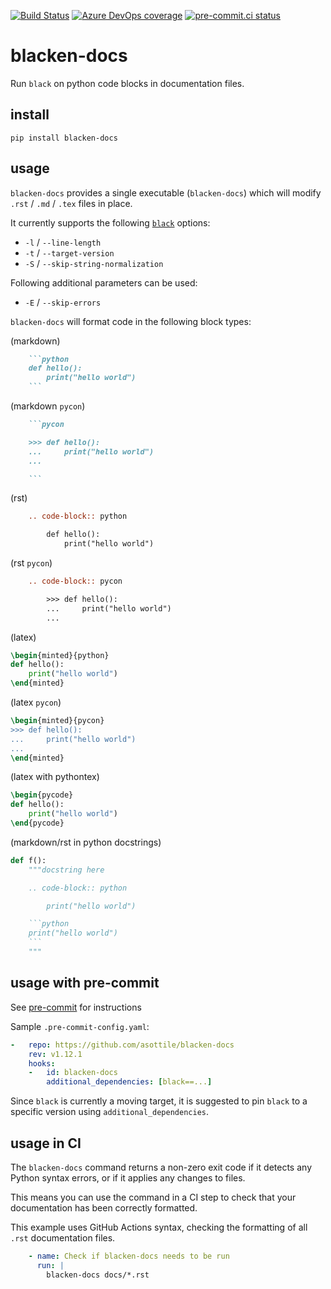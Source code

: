 [![Build Status](https://dev.azure.com/asottile/asottile/_apis/build/status/asottile.blacken-docs?branchName=main)](https://dev.azure.com/asottile/asottile/_build/latest?definitionId=36&branchName=main)
[![Azure DevOps coverage](https://img.shields.io/azure-devops/coverage/asottile/asottile/36/main.svg)](https://dev.azure.com/asottile/asottile/_build/latest?definitionId=36&branchName=main)
[![pre-commit.ci status](https://results.pre-commit.ci/badge/github/asottile/blacken-docs/main.svg)](https://results.pre-commit.ci/latest/github/asottile/blacken-docs/main)

blacken-docs
============

Run `black` on python code blocks in documentation files.

## install

`pip install blacken-docs`

## usage

`blacken-docs` provides a single executable (`blacken-docs`) which will modify
`.rst` / `.md` / `.tex` files in place.

It currently supports the following [`black`](https://github.com/psf/black)
options:

- `-l` / `--line-length`
- `-t` / `--target-version`
- `-S` / `--skip-string-normalization`

Following additional parameters can be used:

 - `-E` / `--skip-errors`

`blacken-docs` will format code in the following block types:

(markdown)
```markdown
    ```python
    def hello():
        print("hello world")
    ```
```

(markdown `pycon`)
```markdown
    ```pycon

    >>> def hello():
    ...     print("hello world")
    ...

    ```
```

(rst)
```rst
    .. code-block:: python

        def hello():
            print("hello world")
```

(rst `pycon`)
```rst
    .. code-block:: pycon

        >>> def hello():
        ...     print("hello world")
        ...
```

(latex)
```latex
\begin{minted}{python}
def hello():
    print("hello world")
\end{minted}
```

(latex `pycon`)
```latex
\begin{minted}{pycon}
>>> def hello():
...     print("hello world")
...
\end{minted}
```

(latex with pythontex)
```latex
\begin{pycode}
def hello():
    print("hello world")
\end{pycode}
```

(markdown/rst in python docstrings)
```python
def f():
    """docstring here

    .. code-block:: python

        print("hello world")

    ```python
    print("hello world")
    ```
    """
```

## usage with pre-commit

See [pre-commit](https://pre-commit.com) for instructions

Sample `.pre-commit-config.yaml`:


```yaml
-   repo: https://github.com/asottile/blacken-docs
    rev: v1.12.1
    hooks:
    -   id: blacken-docs
        additional_dependencies: [black==...]
```

Since `black` is currently a moving target, it is suggested to pin `black`
to a specific version using `additional_dependencies`.

## usage in CI

The `blacken-docs` command returns a non-zero exit code if it detects any Python syntax errors, or if it applies any changes to files.

This means you can use the command in a CI step to check that your documentation has been correctly formatted.

This example uses GitHub Actions syntax, checking the formatting of all `.rst` documentation files.

```yaml
    - name: Check if blacken-docs needs to be run
      run: |
        blacken-docs docs/*.rst
```
